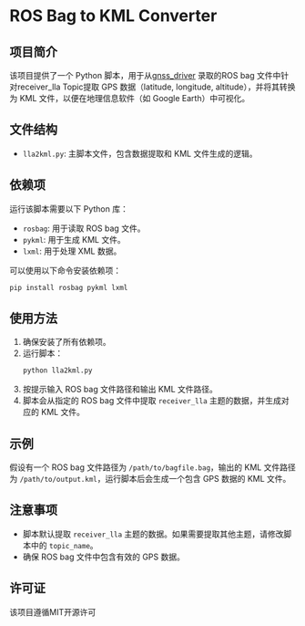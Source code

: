 # ROS Bag to KML Converter

## 项目简介

该项目提供了一个 Python 脚本，用于从[gnss_driver](https://github.com/JIAHAO-FUHUA/gnss_driver) 录取的ROS bag 文件中针对receiver_lla Topic提取 GPS 数据（latitude, longitude, altitude），并将其转换为 KML 文件，以便在地理信息软件（如 Google Earth）中可视化。

## 文件结构

- `lla2kml.py`: 主脚本文件，包含数据提取和 KML 文件生成的逻辑。

## 依赖项

运行该脚本需要以下 Python 库：

- `rosbag`: 用于读取 ROS bag 文件。
- `pykml`: 用于生成 KML 文件。
- `lxml`: 用于处理 XML 数据。

可以使用以下命令安装依赖项：

```bash
pip install rosbag pykml lxml
```

## 使用方法

1. 确保安装了所有依赖项。
2. 运行脚本：
   ```bash
   python lla2kml.py
   ```
3. 按提示输入 ROS bag 文件路径和输出 KML 文件路径。
4. 脚本会从指定的 ROS bag 文件中提取 `receiver_lla` 主题的数据，并生成对应的 KML 文件。

## 示例

假设有一个 ROS bag 文件路径为 `/path/to/bagfile.bag`，输出的 KML 文件路径为 `/path/to/output.kml`，运行脚本后会生成一个包含 GPS 数据的 KML 文件。

## 注意事项

- 脚本默认提取 `receiver_lla` 主题的数据。如果需要提取其他主题，请修改脚本中的 `topic_name`。
- 确保 ROS bag 文件中包含有效的 GPS 数据。

## 许可证

该项目遵循MIT开源许可
